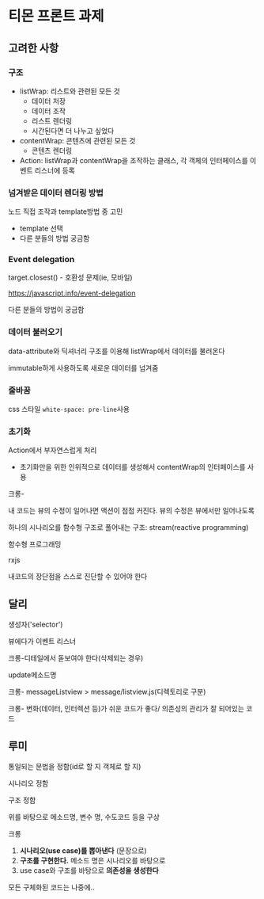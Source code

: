 # 티몬 프론트 과제



## 고려한 사항

### 구조

* listWrap: 리스트와 관련된 모든 것
  * 데이터 저장
  * 데이터 조작
  * 리스트 렌더링
  * 시간된다면 더 나누고 싶었다
* contentWrap: 콘텐츠에 관련된 모든 것
  * 콘텐츠 렌더링
* Action: listWrap과 contentWrap을 조작하는 클래스, 각 객체의 인터페이스를 이벤트 리스너에 등록



### 넘겨받은 데이터 렌더링 방법

노드 직접 조작과 template방법 중 고민

* template 선택
* 다른 분들의 방법 궁금함



### Event delegation

target.closest() - 호환성 문제(ie, 모바일)

<https://javascript.info/event-delegation>

다른 분들의 방법이 궁금함



### 데이터 불러오기

data-attribute와 딕셔너리 구조를 이용해 listWrap에서 데이터를 불러온다

immutable하게 사용하도록 새로운 데이터를 넘겨줌



### 줄바꿈

css 스타일 `white-space: pre-line`사용



### 초기화

Action에서 부자연스럽게 처리

* 초기화만을 위한 인위적으로 데이터를 생성해서 contentWrap의 인터페이스를 사용



크롱-

내 코드는 뷰의 수정이 일어나면 액션이 점점 커진다. 뷰의 수정은 뷰에서만 일어나도록

하나의 시나리오를 함수형 구조로 풀어내는 구조: stream(reactive programming)

함수형 프로그래밍

rxjs

내코드의 장단점을 스스로 진단할 수 있어야 한다



## 달리

생성자('selector')

뷰에다가 이벤트 리스너

크롱-디테일에서 돋보여야 한다(삭제되는 경우)

update메소드명

크롱- messageListview > message/listview.js(디렉토리로 구분)

크롱- 변화(데이터, 인터렉션 등)가 쉬운 코드가 좋다/ 의존성의 관리가 잘 되어있는 코드



## 루미

통일되는 문법을 정함(id로 할 지 객체로 할 지)

시나리오 정함

구조 정함

위를 바탕으로 메소드명, 변수 명, 수도코드 등을 구상





크롱

1. **시나리오(use case)를 뽑아낸다** (문장으로)
2. **구조를 구현한다.** 메소드 명은 시나리오를 바탕으로
3. use case와 구조를 바탕으로 **의존성을 생성한다**

모든 구체화된 코드는 나중에..